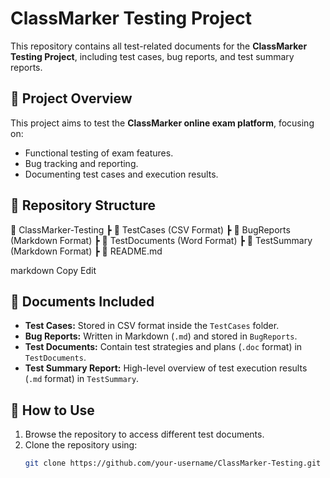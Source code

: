 # ClassMarker Testing Project  

This repository contains all test-related documents for the **ClassMarker Testing Project**, including test cases, bug reports, and test summary reports.

## 📌 Project Overview  
This project aims to test the **ClassMarker online exam platform**, focusing on:  
- Functional testing of exam features.  
- Bug tracking and reporting.  
- Documenting test cases and execution results.

## 📂 Repository Structure  
📁 ClassMarker-Testing
┣ 📂 TestCases (CSV Format)
┣ 📂 BugReports (Markdown Format)
┣ 📂 TestDocuments (Word Format)
┣ 📂 TestSummary (Markdown Format)
┣ 📜 README.md

markdown
Copy
Edit

## 📝 Documents Included  
- **Test Cases:** Stored in CSV format inside the `TestCases` folder.  
- **Bug Reports:** Written in Markdown (`.md`) and stored in `BugReports`.  
- **Test Documents:** Contain test strategies and plans (`.doc` format) in `TestDocuments`.  
- **Test Summary Report:** High-level overview of test execution results (`.md` format) in `TestSummary`.  

## 🚀 How to Use  
1. Browse the repository to access different test documents.  
2. Clone the repository using:  
   ```bash
   git clone https://github.com/your-username/ClassMarker-Testing.git
